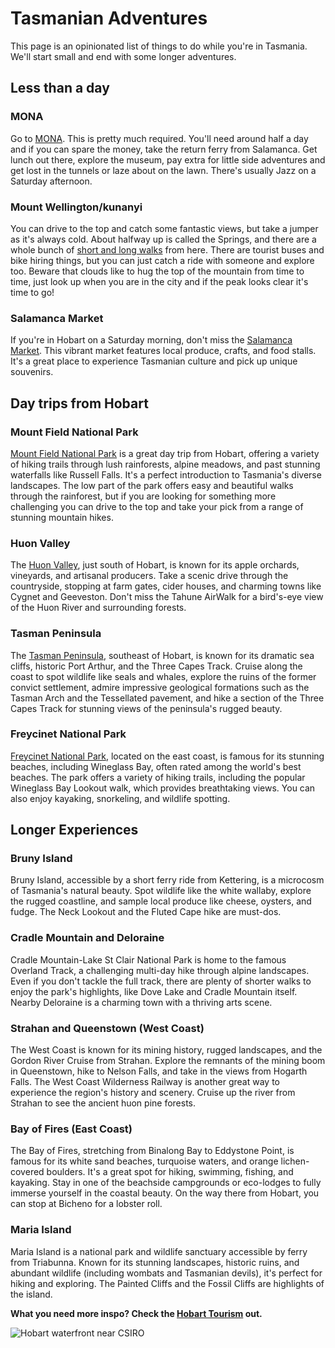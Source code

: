 # Tasmanian Adventures

This page is an opinionated list of things to do while you're in Tasmania. We'll start small
and end with some longer adventures.

## Less than a day

### MONA

Go to [MONA](https://mona.net.au/visit). This is pretty much required. You'll need
around half a day and if you can spare the money, take the return ferry from
Salamanca. Get lunch out there, explore the museum, pay extra for little side
adventures and get lost in the tunnels or laze about on the lawn. There's
usually Jazz on a Saturday afternoon.

### Mount Wellington/kunanyi

You can drive to the top and catch some fantastic views, but take a jumper as it's
always cold. About halfway up is called the Springs, and there are a whole bunch
of [short and long walks](https://tastrails.com/category/location/hobart-and-surrounding/wellington-park/)
from here. There are tourist buses and bike hiring things, but you can just catch
a ride with someone and explore too. Beware that clouds like to hug the top of the
mountain from time to time, just look up when you are in the city and if the peak
looks clear it's time to go!

### Salamanca Market

If you're in Hobart on a Saturday morning, don't miss the
[Salamanca Market](https://www.salamancamarket.com.au/). This vibrant market features
local produce, crafts, and food stalls. It's a great place to experience Tasmanian
culture and pick up unique souvenirs.

## Day trips from Hobart

### Mount Field National Park

[Mount Field National Park](https://parks.tas.gov.au/explore-our-parks/mount-field-national-park)
is a great day trip from Hobart, offering a variety of
hiking trails through lush rainforests, alpine meadows, and past stunning waterfalls
like Russell Falls. It's a perfect introduction to Tasmania's diverse landscapes.
The low part of the park offers easy and beautiful walks through the rainforest,
but if you are looking for something more challenging you can drive to the top
and take your pick from a range of stunning mountain hikes.

### Huon Valley

The [Huon Valley](https://www.huonvalleytas.com/), just south of Hobart, is known for its apple orchards, vineyards,
and artisanal producers. Take a scenic drive through the countryside, stopping at
farm gates, cider houses, and charming towns like Cygnet and Geeveston. Don't miss
the Tahune AirWalk for a bird's-eye view of the Huon River and surrounding forests.

### Tasman Peninsula

The [Tasman Peninsula](https://tasmania.com/points-of-interest/tasman-peninsula/),
southeast of Hobart, is known for its dramatic sea cliffs, historic
Port Arthur, and the Three Capes Track. Cruise along the coast to spot wildlife like seals
and whales, explore the ruins of the former convict settlement, admire impressive geological
formations such as the Tasman Arch and the Tessellated pavement, and hike a section of the
Three Capes Track for stunning views of the peninsula's rugged beauty.

### Freycinet National Park

[Freycinet National Park](https://parks.tas.gov.au/explore-our-parks/freycinet-national-park),
located on the east coast, is famous for its stunning
beaches, including Wineglass Bay, often rated among the world's best beaches.
The park offers a variety of hiking trails, including the popular Wineglass Bay
Lookout walk, which provides breathtaking views. You can also enjoy kayaking,
snorkeling, and wildlife spotting.

## Longer Experiences

### Bruny Island

Bruny Island, accessible by a short ferry ride from Kettering, is a microcosm
of Tasmania's natural beauty. Spot wildlife like the white wallaby, explore
the rugged coastline, and sample local produce like cheese, oysters, and fudge.
The Neck Lookout and the Fluted Cape hike are must-dos.

### Cradle Mountain and Deloraine

Cradle Mountain-Lake St Clair National Park is home to the famous Overland Track,
a challenging multi-day hike through alpine landscapes. Even if you don't tackle
the full track, there are plenty of shorter walks to enjoy the park's highlights,
like Dove Lake and Cradle Mountain itself. Nearby Deloraine is a charming town
with a thriving arts scene.

### Strahan and Queenstown (West Coast)

The West Coast is known for its mining history, rugged landscapes, and the Gordon River
Cruise from Strahan. Explore the remnants of the mining boom in Queenstown, hike
to Nelson Falls, and take in the views from Hogarth Falls. The West Coast Wilderness
Railway is another great way to experience the region's history and scenery. Cruise
up the river from Strahan to see the ancient huon pine forests.

### Bay of Fires (East Coast)

The Bay of Fires, stretching from Binalong Bay to Eddystone Point, is famous for its
white sand beaches, turquoise waters, and orange lichen-covered boulders. It's a great
spot for hiking, swimming, fishing, and kayaking. Stay in one of the beachside campgrounds
or eco-lodges to fully immerse yourself in the coastal beauty. On the way there from Hobart,
you can stop at Bicheno for a lobster roll.

### Maria Island

Maria Island is a national park and wildlife sanctuary accessible by ferry from
Triabunna. Known for its stunning landscapes, historic ruins, and abundant wildlife
(including wombats and Tasmanian devils), it's perfect for hiking and exploring.
The Painted Cliffs and the Fossil Cliffs are highlights of the island.

**What you need more inspo? Check the [Hobart Tourism](https://tasmania.com/points-of-interest/hobart/) out.**

![Hobart waterfront near CSIRO](/imgs/csiro-waterfront.jpeg)
